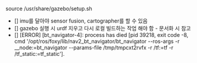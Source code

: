 source /usr/share/gazebo/setup.sh

- [] imu를 달아야 sensor fusion, cartographer를 할 수 있음
- [] gazebo 실행 시 urdf 지우고 다시 로컬 빌드하는 작업 해야 함 - 문서화 시 참고 
- [] [ERROR] [bt_navigator-4]: process has died [pid 39218, exit code -8, cmd '/opt/ros/foxy/lib/nav2_bt_navigator/bt_navigator --ros-args -r __node:=bt_navigator --params-file /tmp/tmpcxt2rvfx -r /tf:=tf -r /tf_static:=tf_static'].
